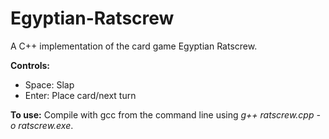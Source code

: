 Egyptian-Ratscrew
=================

A C++ implementation of the card game Egyptian Ratscrew.

**Controls:**
* Space: Slap
* Enter: Place card/next turn

**To use:**
Compile with gcc from the command line using *g++ ratscrew.cpp -o ratscrew.exe*.
